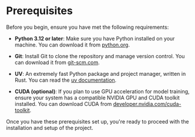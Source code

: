 # Prerequisites

Before you begin, ensure you have met the following requirements:

- **Python 3.12 or later**: Make sure you have Python installed on your machine. You can download it from [python.org](https://www.python.org/).

- **Git**: Install Git to clone the repository and manage version control. You can download it from [git-scm.com](https://git-scm.com/).

- **UV**: An extremely fast Python package and project manager, written in Rust. You can read the [uv documentation](https://docs.astral.sh/uv/getting-started/installation/).

- **CUDA (optional)**: If you plan to use GPU acceleration for model training, ensure your system has a compatible NVIDIA GPU and CUDA toolkit installed. You can download CUDA from [developer.nvidia.com/cuda-toolkit](https://developer.nvidia.com/cuda-toolkit).

Once you have these prerequisites set up, you're ready to proceed with the installation and setup of the project.

